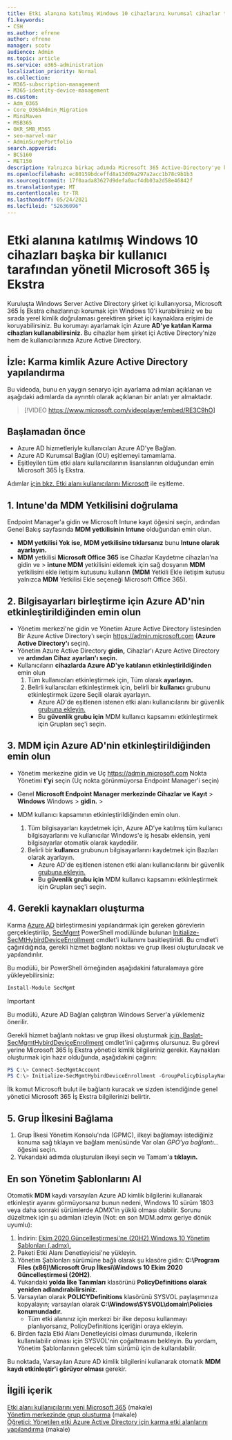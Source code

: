 ```yaml
---
title: Etki alanına katılmış Windows 10 cihazlarını kurumsal cihazlar tarafından yönetil Microsoft 365 etkinleştirme
f1.keywords:
- CSH
ms.author: efrene
author: efrene
manager: scotv
audience: Admin
ms.topic: article
ms.service: o365-administration
localization_priority: Normal
ms.collection:
- M365-subscription-management
- M365-identity-device-management
ms.custom:
- Adm_O365
- Core_O365Admin_Migration
- MiniMaven
- MSB365
- OKR_SMB_M365
- seo-marvel-mar
- AdminSurgePortfolio
search.appverid:
- BCS160
- MET150
description: Yalnızca birkaç adımda Microsoft 365 Active-Directory'ye katılmış yerel Windows 10 cihazlarını nasıl koruyabilirsiniz hakkında bilgi edinebilirsiniz.
ms.openlocfilehash: ec80159bdceffd8a13d09a297a2acc1b78c9b1b3
ms.sourcegitcommit: 17f0aada83627d9defa0acf4db03a2d58e46842f
ms.translationtype: MT
ms.contentlocale: tr-TR
ms.lasthandoff: 05/24/2021
ms.locfileid: "52636096"
---
```

# <a name="enable-domain-joined-windows-10-devices-to-be-managed-by-microsoft-365-business-premium"></a>Etki alanına katılmış Windows 10 cihazları başka bir kullanıcı tarafından yönetil Microsoft 365 İş Ekstra

Kuruluşta Windows Server Active Directory şirket içi kullanıyorsa, Microsoft 365 İş Ekstra cihazlarınızı korumak için Windows 10'i kurabilirsiniz ve bu sırada yerel kimlik doğrulaması gerektiren şirket içi kaynaklara erişimi de koruyabilirsiniz.
Bu korumayı ayarlamak için Azure **AD'ye katılan Karma cihazları kullanabilirsiniz.** Bu cihazlar hem şirket içi Active Directory'nize hem de kullanıcılarınıza Azure Active Directory.

## <a name="watch-configure-hybrid-azure-active-directory-join"></a>İzle: Karma kimlik Azure Active Directory yapılandırma

Bu videoda, bunu en yaygın senaryo için ayarlama adımları açıklanan ve aşağıdaki adımlarda da ayrıntılı olarak açıklanan bir anlatı yer almaktadır.

> [!VIDEO https://www.microsoft.com/videoplayer/embed/RE3C9hO]
  
## <a name="before-you-begin"></a>Başlamadan önce

- Azure AD hizmetleriyle kullanıcıları Azure AD'ye Bağlan.
- Azure AD Kurumsal Bağlan (OU) eşitlemeyi tamamlama.
- Eşitleyilen tüm etki alanı kullanıcılarının lisanslarının olduğundan emin Microsoft 365 İş Ekstra.

Adımlar [için bkz. Etki alanı kullanıcılarını Microsoft](manage-domain-users.md) ile eşitleme.

## <a name="1-verify-mdm-authority-in-intune"></a>1. Intune'da MDM Yetkilisini doğrulama

Endpoint Manager'a gidin ve Microsoft Intune kayıt öğesini seçin, ardından Genel Bakış  sayfasında **MDM yetkilisinin** **Intune** olduğundan emin olun. [](https://endpoint.microsoft.com/#blade/Microsoft_Intune_Enrollment/EnrollmentMenu/overview)

- **MDM yetkilisi Yok** **ise,** **MDM yetkilisine tıklarsanız** bunu **Intune olarak ayarlayın.**
- **MDM** yetkilisi **Microsoft Office 365** ise Cihazlar Kaydetme cihazları'na gidin ve   >   **intune MDM** yetkilisini eklemek için sağ dosyanın **MDM** yetkilisini ekle iletişim kutusunu kullanın **(MDM** Yetkili Ekle iletişim kutusu yalnızca **MDM** Yetkilisi Ekle seçeneği Microsoft Office 365).

## <a name="2-verify-azure-ad-is-enabled-for-joining-computers"></a>2. Bilgisayarları birleştirme için Azure AD'nin etkinleştirildiğinden emin olun

- Yönetim merkezi'ne gidin ve Yönetim Azure Active Directory listesinden Bir Azure Active Directory'ı seçin <a href="https://go.microsoft.com/fwlink/p/?linkid=2024339" target="_blank">https://admin.microsoft.com</a>  **(Azure Active Directory'ı** seçin). 
- Yönetim Azure Active Directory **gidin,** Cihazlar'ı  Azure Active Directory ve **ardından Cihaz** **ayarları'ı seçin.**
- Kullanıcıların **cihazlarda Azure AD'ye katılanın etkinleştirildiğinden** emin olun 
    1. Tüm kullanıcıları etkinleştirmek için, Tüm olarak **ayarlayın.**
    2. Belirli kullanıcıları etkinleştirmek için, belirli bir **kullanıcı** grubunu etkinleştirmek üzere Seçili olarak ayarlayın.
        - Azure AD'de eşitlenen istenen etki alanı kullanıcılarını bir güvenlik [grubuna ekleyin.](../admin/create-groups/create-groups.md)
        - Bu **güvenlik grubu için** MDM kullanıcı kapsamını etkinleştirmek için Grupları seç'i seçin.

## <a name="3-verify-azure-ad-is-enabled-for-mdm"></a>3. MDM için Azure AD'nin etkinleştirildiğinden emin olun

- Yönetim merkezine gidin ve Uç <a href="https://go.microsoft.com/fwlink/p/?linkid=2024339" target="_blank">https://admin.microsoft.com</a> Nokta Yönetimi **t'yi**  seçin (Uç nokta görünmüyorsa Endpoint Manager'i seçin) 
- Genel **Microsoft Endpoint Manager merkezinde Cihazlar ve** **Kayıt**  >  **Windows** Windows  >  **gidin.**  >  
- MDM kullanıcı kapsamının etkinleştirildiğinden emin olun.

    1. Tüm bilgisayarları kaydetmek için, Azure AD'ye katılmış tüm kullanıcı bilgisayarlarını ve kullanıcılar Windows'e iş hesabı eklensin, yeni bilgisayarlar otomatik olarak kaydedilir. 
    2. Belirli bir **kullanıcı** grubunun bilgisayarlarını kaydetmek için Bazıları olarak ayarlayın.
        -  Azure AD'de eşitlenen istenen etki alanı kullanıcılarını bir güvenlik [grubuna ekleyin.](../admin/create-groups/create-groups.md)
        -  Bu **güvenlik grubu için** MDM kullanıcı kapsamını etkinleştirmek için Grupları seç'i seçin.

## <a name="4-create-the-required-resources"></a>4. Gerekli kaynakları oluşturma 

Karma [Azure AD](/azure/active-directory/devices/hybrid-azuread-join-managed-domains#configure-hybrid-azure-ad-join) birleştirmesini yapılandırmak için gereken görevlerin gerçekleştirilip, [SecMgmt](https://www.powershellgallery.com/packages/SecMgmt) PowerShell modülünde bulunan [Initialize-SecMtHybirdDeviceEnrollment](https://github.com/microsoft/secmgmt-open-powershell/blob/master/docs/help/Initialize-SecMgmtHybirdDeviceEnrollment.md) cmdlet'i kullanımı basitleştirildi. Bu cmdlet'i çağırıldığında, gerekli hizmet bağlantı noktası ve grup ilkesi oluşturulacak ve yapılandırılır.

Bu modülü, bir PowerShell örneğinden aşağıdakini faturalamaya göre yükleyebilirsiniz:

```powershell
Install-Module SecMgmt
```

> [!IMPORTANT]
> Bu modülü, Azure AD Bağlan çalıştıran Windows Server'a yüklemeniz önerilir.

Gerekli hizmet bağlantı noktası ve grup ilkesi oluşturmak  [için, Başlat-SecMgmtHybirdDeviceEnrollment](https://github.com/microsoft/secmgmt-open-powershell/blob/master/docs/help/Initialize-SecMgmtHybirdDeviceEnrollment.md) cmdlet'ini çağırmış olursunuz. Bu görevi yerine Microsoft 365 İş Ekstra yönetici kimlik bilgileriniz gerekir. Kaynakları oluşturmak için hazır olduğunda, aşağıdakini çağırın:

```powershell
PS C:\> Connect-SecMgmtAccount
PS C:\> Initialize-SecMgmtHybirdDeviceEnrollment -GroupPolicyDisplayName 'Device Management'
```

İlk komut Microsoft bulut ile bağlantı kuracak ve sizden istendiğinde genel yönetici Microsoft 365 İş Ekstra bilgilerinizi belirtir.

## <a name="5-link-the-group-policy"></a>5. Grup İlkesini Bağlama

1. Grup İlkesi Yönetim Konsolu'nda (GPMC), ilkeyi bağlamayı istediğiniz konuma sağ tıklayın ve bağlam menüsünde Var olan *GPO'ya bağlantı...* öğesini seçin.
2. Yukarıdaki adımda oluşturulan ilkeyi seçin ve Tamam'a **tıklayın.**

## <a name="get-the-latest-administrative-templates"></a>En son Yönetim Şablonlarını Al

Otomatik **MDM** kaydı varsayılan Azure AD kimlik bilgilerini kullanarak etkinleştir ayarını görmüyorsanız bunun nedeni, Windows 10 sürüm 1803 veya daha sonraki sürümlerde ADMX'in yüklü olması olabilir. Sorunu düzeltmek için şu adımları izleyin (Not: en son MDM.admx geriye dönük uyumlu):

1.  İndirin: [Ekim 2020 Güncelleştirmesi'ne (20H2) Windows 10 Yönetim Şablonları (.admx).](https://www.microsoft.com/download/102157)
2.  Paketi Etki Alanı Denetleyicisi'ne yükleyin.
3.  Yönetim Şablonları sürümüne bağlı olarak şu klasöre gidin: **C:\Program Files (x86)\Microsoft Grup İlkesi\Windows 10 Ekim 2020 Güncelleştirmesi (20H2)**.
4.  Yukarıdaki **yolda İlke Tanımları** klasörünü **PolicyDefinitions olarak yeniden adlandırabilirsiniz.**
5.  Varsayılan olarak **POLICYDefinitions** klasörünü SYSVOL paylaşımınıza kopyalayın; varsayılan olarak **C:\Windows\SYSVOL\domain\Policies konumundadır.** 
    -   Tüm etki alanınız için merkezi bir ilke deposu kullanmayı planlıyorsanız, PolicyDefinitions içeriğini oraya ekleyin.
6.  Birden fazla Etki Alanı Denetleyicisi olması durumunda, ilkelerin kullanılabilir olması için SYSVOL'nin çoğaltmasını bekleyin. Bu yordam, Yönetim Şablonlarının gelecek tüm sürümü için de kullanılabilir.

Bu noktada, Varsayılan Azure AD kimlik bilgilerini kullanarak otomatik **MDM kaydı etkinleştir'i görüyor olması** gerekir.

## <a name="related-content"></a>İlgili içerik

[Etki alanı kullanıcılarını yeni Microsoft 365](manage-domain-users.md) (makale)\
[Yönetim merkezinde grup oluşturma](../admin/create-groups/create-groups.md) (makale)\
[Öğretici: Yönetilen etki Azure Active Directory için karma etki alanlarını yapılandırma](/azure/active-directory/devices/hybrid-azuread-join-managed-domains.md) (makale)